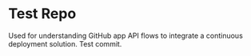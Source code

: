 # Test Repo

Used for understanding GitHub app API flows to integrate a continuous deployment solution.
Test commit.
